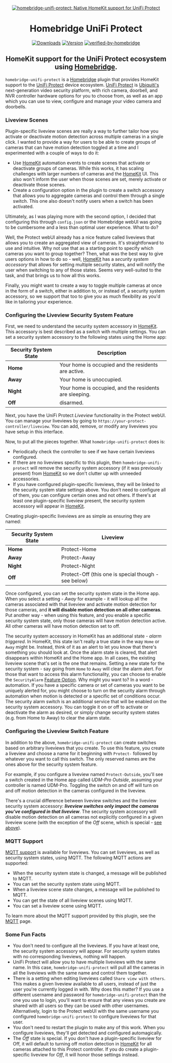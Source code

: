 <SPAN ALIGN="CENTER" STYLE="text-align:center">
<DIV ALIGN="CENTER" STYLE="text-align:center">

[![homebridge-unifi-protect: Native HomeKit support for UniFi Protect](https://raw.githubusercontent.com/hjdhjd/homebridge-unifi-protect/master/homebridge-protect.svg)](https://github.com/hjdhjd/homebridge-unifi-protect)

# Homebridge UniFi Protect

[![Downloads](https://img.shields.io/npm/dt/homebridge-unifi-protect2?color=%230559C9&logo=icloud&logoColor=%23FFFFFF&style=for-the-badge)](https://www.npmjs.com/package/homebridge-unifi-protect)
[![Version](https://img.shields.io/npm/v/homebridge-unifi-protect?color=%230559C9&label=UniFi%20Protect&logo=ubiquiti&logoColor=%23FFFFFF&style=for-the-badge)](https://www.npmjs.com/package/homebridge-unifi-protect)
[![verified-by-homebridge](https://img.shields.io/badge/homebridge-verified-blueviolet?color=%23491F59&style=for-the-badge)](https://github.com/homebridge/homebridge/wiki/Verified-Plugins)

## HomeKit support for the UniFi Protect ecosystem using [Homebridge](https://homebridge.io).
</DIV>
</SPAN>

`homebridge-unifi-protect` is a [Homebridge](https://homebridge.io) plugin that provides HomeKit support to the [UniFi Protect](https://unifi-network.ui.com/video-security) device ecosystem. [UniFi Protect](https://unifi-network.ui.com/video-security) is [Ubiquiti's](https://www.ui.com) next-generation video security platform, with rich camera, doorbell, and NVR controller hardware options for you to choose from, as well as an app which you can use to view, configure and manage your video camera and doorbells.

### Liveview Scenes

Plugin-specific liveview scenes are really a way to further tailor how you activate or deactivate motion detection across multiple cameras in a single click. I wanted to provide a way for users to be able to create groups of cameras that can have motion detection toggled at a time and I experimented with a couple of ways to do it:

  * Use [HomeKit](https://www.apple.com/ios/home/) automation events to create scenes that activate or deactivate groups of cameras. While this works, it has scaling challenges with larger numbers of cameras and the [HomeKit](https://www.apple.com/ios/home/) UI. This also won't inform the user when those scenes are set, merely activate or deactivate those scenes.
  * Create a configuration option in the plugin to create a switch accessory that allows you to aggregate cameras and control them through a single switch. This one also doesn't notify users when a switch has been activated.

Ultimately, as I was playing more with the second option, I decided that configuring this through `config.json` or the Homebridge webUI was going to be cumbersome and a less than optimal user experience. What to do?

Well, the Protect webUI already has a nice feature called liveviews that allows you to create an aggregated view of cameras. It's straightforward to use and intuitive. Why not use that as a starting point to specify which cameras you want to group together? Then, what was the best way to give users options in how to do so - well, [HomeKit](https://www.apple.com/ios/home/) has a *security system accessory* that allows for setting multiple security states, and will notify the user when switching to any of those states. Seems very well-suited to the task, and that brings us to how all this works.

Finally, you might want to create a way to toggle multiple cameras at once in the form of a switch, either in addition to, or instead of, a security system accessory, so we support that too to give you as much flexibility as you'd like in tailoring your experience.

### <A NAME="security-system"></A>Configuring the Liveview Security System Feature

First, we need to understand the security system accessory in [HomeKit](https://www.apple.com/ios/home/). This accessory is best described as a switch with multiple settings. You can set a security system accessory to the following states using the Home app:

| Security System State | Description
|-----------------------|----------------------------------
| **Home**              | Your home is occupied and the residents are active.
| **Away**              | Your home is unoccupied.
| **Night**             | Your home is occupied, and the residents are sleeping.
| **Off**               | disarmed.

Next, you have the UniFi Protect *Liveview* functionality in the Protect webUI. You can manage your liveviews by going to `https://your-protect-controller/liveview`. You can add, remove, or modify any liveviews you have setup in this interface.

Now, to put all the pieces together. What `homebridge-unifi-protect` does is:

 * Periodically check the controller to see if we have certain liveviews configured.
 * If there are no liveviews specific to this plugin, then `homebridge-unifi-protect` will remove the security system accessory (if it was previously present) from [HomeKit](https://www.apple.com/ios/home/) so we don't clutter up with unneeded accessories.
 * If you have configured plugin-specific liveviews, they will be linked to the security system state settings above. You don't need to configure all of them, you can configure certain ones and not others. If there's at least one plugin-specific liveview present, the security system accessory will appear in [HomeKit](https://www.apple.com/ios/home/).

Creating plugin-specific liveviews are as simple as ensuring they are named:

| Security System State | Liveview
|-----------------------|----------------------------------
| **Home**              | Protect-Home
| **Away**              | Protect-Away
| **Night**             | Protect-Night
| **Off**               | Protect-Off (this one is special though - see below)

Once configured, you can set the security system state in the Home app. When you select a setting - *Away* for example - it will lookup all the cameras associated with that liveview and activate motion detection for those cameras, and **it will disable motion detection on all other cameras**. Put another way - when using this feature, and you enable a specific security system state, only those cameras will have motion detection active. All other cameras will have motion detection set to off.

The security system accessory in HomeKit has an additional state - *alarm triggered*. In HomeKit, this state isn't really a true state in the way `Home` or `Away` might be. Instead, think of it as an alert to let you know that there's something you should look at. Once the alarm state is cleared, that alert disappears within HomeKit and the Home app. In all cases, the existing liveview scene that's set is the one that remains. Setting a new state for the security system - say going from `Home` to `Away` will clear the alarm alert. For those that want to access this alarm functionality, you can choose to enable the `SecurityAlarm` [Feature Option](https://github.com/hjdhjd/homebridge-unifi-protect/blob/master/docs/FeatureOptions.md). Why might you want to? In a word - automation. If you have a specific camera or set of cameras you want to be uniquely alerted for, you might choose to turn on the security alarm through automation when motion is detected or a specific set of conditions occur. The security alarm switch is an additional service that will be enabled on the security system accessory. You can toggle it on or off to activate or deactivate the alarm as desired, or simply change security system states (e.g. from Home to Away) to clear the alarm state.

### <A NAME="switch"></A>Configuring the Liveview Switch Feature

In addition to the above, `homebridge-unifi-protect` can create switches based on arbitrary liveviews that you create. To use this feature, you create a liveview and choose a name for it beginning with `Protect-` followed by whatever you want to call this switch. The only reserved names are the ones above for the security system feature.

For example, if you configure a liveview named `Protect-Outside`, you'll see a switch created in the Home app called *UDM-Pro Outside*, assuming your controller is named UDM-Pro. Toggling the switch on and off will turn on and off motion detection in the cameras configured in the liveview.

There's a crucial difference between liveview switches and the liveview security system accessory: ***liveview switches only impact the cameras you've configured in that liveview***. The security system accessory will disable motion detection on all cameras not explicitly configured in a given liveview scene (with the exception of the *Off* scene, which is special - [see above](#security-system)).

### MQTT Support
[MQTT support](https://github.com/hjdhjd/homebridge-unifi-protect/blob/master/docs/MQTT.md) is available for liveviews. You can set liveviews, as well as security system states, using MQTT. The following MQTT actions are supported:

  * When the security system state is changed, a message will be published to MQTT.
  * You can set the security system state using MQTT.
  * When a liveview scene state changes, a message will be published to MQTT.
  * You can get the state of all liveview scenes using MQTT.
  * You can set a liveview scene using MQTT.

To learn more about the MQTT support provided by this plugin, see the [MQTT](https://github.com/hjdhjd/homebridge-unifi-protect/blob/master/docs/MQTT.md) page.

### Some Fun Facts
  * You don't need to configure all the liveviews. If you have at least one, the security system accessory will appear. For security system states with no corresponding liveviews, nothing will happen.
  * UniFi Protect will allow you to have multiple liveviews with the same name. In this case, `homebridge-unifi-protect` will pull all the cameras in all the liveviews with the same name and control them together.
  * There is a setting when editing liveviews called `Share view with others`. This makes a given liveview available to all users, instead of just the user you're currently logged in with. Why does this matter? If you use a different username and password for `homebridge-unifi-protect` than the one you use to login, you'll want to ensure that any views you create are shared with all users so they can be used with other usernames. Alternatively, login to the Protect webUI with the same username you configured `homebridge-unifi-protect` to configure liveviews for that user.
  * You don't need to restart the plugin to make any of this work. When you configure liveviews, they'll get detected and configured automagically.
  * The *Off* state is special. If you don't have a plugin-specific liveview for Off, it will default to turning off motion detection in [HomeKit](https://www.apple.com/ios/home/) for all cameras attached to this Protect controller. If you do create a plugin-specific liveview for *Off*, it will honor those settings instead.
